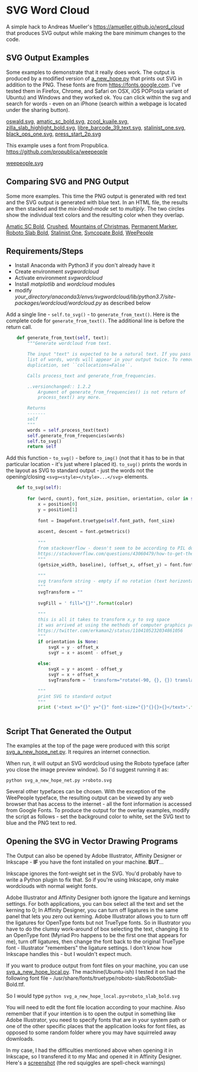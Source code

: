 # SVG Word Cloud
A simple hack to Andreas Mueller's https://amueller.github.io/word_cloud that produces SVG output while making the bare minimum changes to the code.
## SVG Output Examples
Some examples to demonstrate that it really does work. The output is produced by a modified version of [a_new_hope.py](https://github.com/amueller/word_cloud/blob/master/examples/a_new_hope.py) that prints out SVG in addition to the PNG. These fonts are from https://fonts.google.com. I've tested them in Firefox, Chrome, and Safari on OSX, iOS POP!os(a variant of Ubuntu) and Windows and they worked ok. You can click within the svg and search for words - even on an iPhone (search within a webpage is located under the sharing button).

[oswald.svg](https://loydg.github.io/gh_pages/examples/oswald.svg), 
[amatic_sc_bold.svg](https://loydg.github.io/gh_pages/examples/amatic_sc_bold.svg), 
[zcool_kuaile.svg](https://loydg.github.io/gh_pages/examples/zcool_kuaile.svg), 
[zilla_slab_highlight_bold.svg](https://loydg.github.io/gh_pages/examples/zilla_slab_highlight_bold.svg), 
[libre_barcode_39_text.svg](https://loydg.github.io/gh_pages/examples/libre_barcode_39_text.svg), 
[stalinist_one.svg](https://loydg.github.io/gh_pages/examples/stalinist_one.svg), 
[black_ops_one.svg](https://loydg.github.io/gh_pages/examples/black_ops_one.svg), 
[press_start_2p.svg](https://loydg.github.io/gh_pages/examples/press_start_2p.svg)

This example uses a font from Propublica. https://github.com/propublica/weepeople

[weepeople.svg](https://loydg.github.io/gh_pages/examples/weepeople.svg)

## Comparing SVG and PNG Output
Some more examples. This time the PNG output is generated with red text and the SVG output is generated with blue text. In an HTML file, the results are then stacked and the *mix-blend-mode* set to *multiply*. The two circles show the individual text colors and the resulting color when they overlap.

[Amatic SC Bold](https://loydg.github.io/gh_pages/amatic_sc_bold_overlay.html), 
[Crushed](https://loydg.github.io/gh_pages/crushed_overlay.html), 
[Mountains of Christmas](https://loydg.github.io/gh_pages/mountains_of_christmas_overlay.html), 
[Permanent Marker](https://loydg.github.io/gh_pages/permanent_marker_overlay.html), 
[Roboto Slab Bold](https://loydg.github.io/gh_pages/roboto_slab_bold_overlay.html), 
[Stalinist One](https://loydg.github.io/gh_pages/stalinist_one_overlay.html), 
[Syncopate Bold](https://loydg.github.io/gh_pages/syncopate_bold_overlay.html),
[WeePeople](https://loydg.github.io/gh_pages/weepeople_overlay.html)

## Requirements/Steps
* Install Anaconda with Python3 if you don't already have it
* Create environment *svgwordcloud*
* Activate environment *svgwordcloud*
* Install *matplotlib* and *wordcloud* modules
* modify *your_directory/anaconda3/envs/svgwordcloud/lib/python3.7/site-packages/wordcloud/wordcloud.py* as described below

Add a single line - `self.to_svg()` - to `generate_from_text()`.
Here is the complete code for `generate_from_text()`. The additional line is before the return call.

```python
    def generate_from_text(self, text):
        """Generate wordcloud from text.

        The input "text" is expected to be a natural text. If you pass a sorted
        list of words, words will appear in your output twice. To remove this
        duplication, set ``collocations=False``.

        Calls process_text and generate_from_frequencies.

        ..versionchanged:: 1.2.2
            Argument of generate_from_frequencies() is not return of
            process_text() any more.

        Returns
        -------
        self
        """
        words = self.process_text(text)
        self.generate_from_frequencies(words)
        self.to_svg()
        return self
```

Add this function - `to_svg()` - before `to_img()` (not that it has to be in that particular location - it's just where I placed it). 
`to_svg()` prints the words in the layout as SVG to standard output - just the words not the opening/closing `<svg><style></style>...</svg>` elements.

```python
    def to_svg(self):
        
        for (word, count), font_size, position, orientation, color in self.layout_:
            x = position[0]
            y = position[1]
            
            font = ImageFont.truetype(self.font_path, font_size)
                    
            ascent, descent = font.getmetrics()
            
            """
            from stackoverflow - doesn't seem to be according to PIL docs (should return height, width) but doesn't work otherwise...
            https://stackoverflow.com/questions/43060479/how-to-get-the-font-pixel-height-using-pil-imagefont
            """
            (getsize_width, baseline), (offset_x, offset_y) = font.font.getsize(word)
            
            """
            svg transform string - empty if no rotation (text horizontal), otherwise contains rotate and translate numbers
            """
            svgTransform = ""    
            
            svgFill = ' fill="{}"'.format(color)    
               
            """
            this is all it takes to transform x,y to svg space 
            it was arrived at using the methods of computer graphics programmers
            https://twitter.com/erkaman2/status/1104105232034861056
            """
            if orientation is None:
                svgX = y - offset_x
                svgY = x + ascent - offset_y      
                
            else:
                svgX = y + ascent - offset_y
                svgY = x + offset_x
                svgTransform = ' transform="rotate(-90, {}, {}) translate({}, 0)"'.format(svgX, svgY, -getsize_width)

            """
            print SVG to standard output 
            """
            print ('<text x="{}" y="{}" font-size="{}"{}{}>{}</text>'.format(svgX, svgY, font_size, svgTransform, svgFill, word))
    
```
## Script That Generated the Output 
The examples at the top of the page were produced with this script [svg_a_new_hope_net.py](https://github.com/loydg/gh_pages/blob/master/svg_a_new_hope_net.py). It requires an internet connection.

When run, it will output an SVG wordcloud using the Roboto typeface (after you close the image preview window). So I'd suggest running it as:

```python svg_a_new_hope_net.py >roboto.svg```

Several other typefaces can be chosen. With the exception of the WeePeople typeface, the resulting output can be viewed by any web browser that has access to the internet - all the font information is accessed from Google Fonts. To produce the output for the overlay examples, modify the script as follows - set the background color to white, set the SVG text to blue and the PNG text to red.

## Opening the SVG in Vector Drawing Programs
The Output can also be opened by Adobe Illustrator, Affinity Designer or Inkscape - **IF** you have the font installed on your machine. **BUT**...

Inkscape ignores the font-weight set in the SVG. You'd probably have to write a Python plugin to fix that. So if you're using Inkscape, only make wordclouds with normal weight fonts.

Adobe Illustrator and Affinity Designer both ignore the ligature and kernings settings. For both applications, you can box select all the text and set the kerning to 0; In Affinity Designer, you can turn off ligatures in the same panel that lets you zero out kerning. Adobe Illustrator allows you to turn off the ligatures for OpenType fonts but not TrueType fonts. So in Illustrator you have to do the clumsy work-around of box selecting the text, changing it to an OpenType font (Myriad Pro happens to be the first one that appears for me), turn off ligatures, then change the font back to the original TrueType font - Illustrator "remembers" the ligature settings. I don't know how Inkscape handles this - but I wouldn't expect much.

If you want to produce output from font files on your machine, you can use [svg_a_new_hope_local.py](https://github.com/loydg/gh_pages/blob/master/svg_a_new_hope_local.py). The machine(Ubuntu-ish) I tested it on had the following font file - /usr/share/fonts/truetype/roboto-slab/RobotoSlab-Bold.ttf.

So I would type ```python svg_a_new_hope_local.py>roboto_slab_bold.svg```

You will need to edit the font file location according to your machine. Also remember that if your intention is to open the output in something like Adobe Illustrator, you need to specify fonts that are in your system path or one of the other specific places that the application looks for font files, as opposed to some random folder where you may have squirreled away downloads.

In my case, I had the difficulties mentioned above when opening it in Inkscape, so I transfered it to my Mac and opened it in Affinity Designer. Here's a [screenshot](https://github.com/loydg/gh_pages/blob/master/affinity_designer_screenshot.png) (the red squiggles are spell-check warnings)




